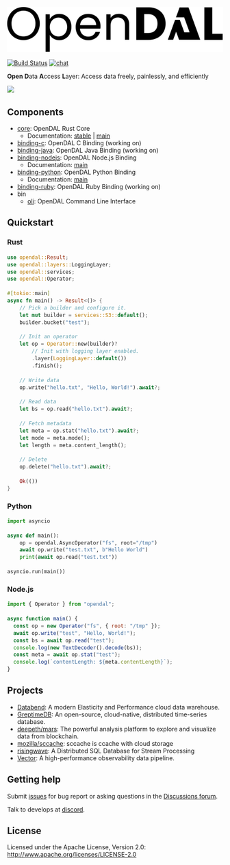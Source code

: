 <picture>
  <source media="(prefers-color-scheme: dark)" srcset="website/static/img/logo_dark.svg">
  <img alt="Apache OpenDAL(incubating)" src="website/static/img/logo.svg">
</picture>

[![Build Status]][actions] [![chat]][discord]

[build status]: https://img.shields.io/github/actions/workflow/status/apache/incubator-opendal/ci.yml?branch=main
[actions]: https://github.com/apache/incubator-opendal/actions?query=branch%3Amain
[chat]: https://img.shields.io/discord/1081052318650339399
[discord]: https://discord.gg/XQy8yGR2dg

**Open** **D**ata **A**ccess **L**ayer: Access data freely, painlessly, and efficiently

![](https://user-images.githubusercontent.com/5351546/222356748-14276998-501b-4d2a-9b09-b8cff3018204.png)

## Components

- [core](core/README.md): OpenDAL Rust Core
  - Documentation: [stable](https://docs.rs/opendal/) | [main](https://opendal.apache.org/docs/rust/opendal/)
- [binding-c](bindings/c): OpenDAL C Binding (working on)
- [binding-java](bindings/java): OpenDAL Java Binding (working on)
- [binding-nodejs](bindings/nodejs/README.md): OpenDAL Node.js Binding
  - Documentation: [main](https://opendal.apache.org/docs/nodejs/)
- [binding-python](bindings/python/README.md): OpenDAL Python Binding
  - Documentation: [main](https://opendal.apache.org/docs/python/)
- [binding-ruby](bindings/ruby): OpenDAL Ruby Binding (working on)
- bin
  - [oli](bin/oli): OpenDAL Command Line Interface

## Quickstart

### Rust

```rust
use opendal::Result;
use opendal::layers::LoggingLayer;
use opendal::services;
use opendal::Operator;

#[tokio::main]
async fn main() -> Result<()> {
    // Pick a builder and configure it.
    let mut builder = services::S3::default();
    builder.bucket("test");

    // Init an operator
    let op = Operator::new(builder)?
        // Init with logging layer enabled.
        .layer(LoggingLayer::default())
        .finish();

    // Write data
    op.write("hello.txt", "Hello, World!").await?;

    // Read data
    let bs = op.read("hello.txt").await?;

    // Fetch metadata
    let meta = op.stat("hello.txt").await?;
    let mode = meta.mode();
    let length = meta.content_length();

    // Delete
    op.delete("hello.txt").await?;

    Ok(())
}
```

### Python

```python
import asyncio

async def main():
    op = opendal.AsyncOperator("fs", root="/tmp")
    await op.write("test.txt", b"Hello World")
    print(await op.read("test.txt"))

asyncio.run(main())
```

### Node.js

```js
import { Operator } from "opendal";

async function main() {
  const op = new Operator("fs", { root: "/tmp" });
  await op.write("test", "Hello, World!");
  const bs = await op.read("test");
  console.log(new TextDecoder().decode(bs));
  const meta = await op.stat("test");
  console.log(`contentLength: ${meta.contentLength}`);
}
```

## Projects

- [Databend](https://github.com/datafuselabs/databend/): A modern Elasticity and Performance cloud data warehouse.
- [GreptimeDB](https://github.com/GreptimeTeam/greptimedb): An open-source, cloud-native, distributed time-series database.
- [deepeth/mars](https://github.com/deepeth/mars): The powerful analysis platform to explore and visualize data from blockchain.
- [mozilla/sccache](https://github.com/mozilla/sccache/): sccache is ccache with cloud storage
- [risingwave](https://github.com/risingwavelabs/risingwave): A Distributed SQL Database for Stream Processing
- [Vector](https://github.com/vectordotdev/vector): A high-performance observability data pipeline.

## Getting help

Submit [issues](https://github.com/apache/incubator-opendal/issues/new) for bug report or asking questions in the [Discussions forum](https://github.com/apache/incubator-opendal/discussions/new?category=q-a).

Talk to develops at [discord].

## License

Licensed under the Apache License, Version 2.0: http://www.apache.org/licenses/LICENSE-2.0
